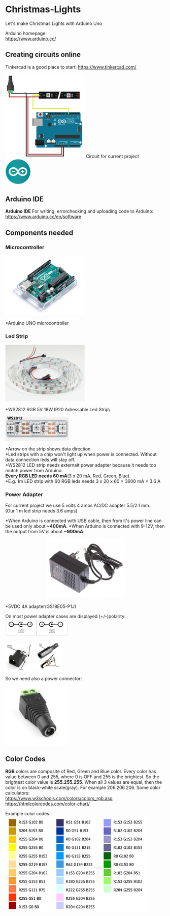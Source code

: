 # Christmas-Lights
Let's make Christmas Lights with Arduino Uno

Arduino homepage:\
https://www.arduino.cc/

## Creating circuits online
Tinkercad is a good place to start:
https://www.tinkercad.com/

<img src="img/circuit.png" width="250px">
Circuit for current project

<img src="img/arduino.png" width="80px">

## Arduino IDE
**Arduino IDE** For writing, errorchecking and uploading code to Arduino:\
https://www.arduino.cc/en/software

## Components needed

### Microcontroller
<p>
  <img src="img/arduino.jpg" width="250px">
</p>
*Arduino UNO microcontroller

### Led Strip
<p>
  <img src="img/ledstrip.png" width="250px">
</p>

*WS2812 RGB 5V 18W IP20 Adressable Led Strip\

<img src="img/strip.png" width="200px">

*Arrow on the strip shows data direction\
*Led strips with a chip won't light up when power is connected. Without data connection leds will stay off.\
*WS2812 LED strip needs externalt power adapter because it needs too mutch power from Arduino.\
**Every RGB LED needs 60 mA**(3 x 20 mA, Red, Green, Blue). \
*E.g. 1m LED strip with 60 RGB leds needs 3 x 20 x 60 = 3600 mA = 3.6 A


### Power Adapter
For current project we use 5 volts 4 amps AC/DC adapter 5.5/2.1 mm.\
(Our 1 m led strip needs 3.6 amps)

*When Arduino is connected with USB cable, then from it's power line can be used only about **~400mA**.
*When Arduino is connected with 9-12V, then the output from 5V is about **~900mA**.

<p align="center">
  <img src="img/power.jpg" width="250px">
</p>
*5VDC 4A adapter(GS18E05-P1J)

On most power adapter cases are displayed (+/-)polarity:\
<img src="img/polar.png" width="200px">

<img src="img/male.jpg" width="90px"><img src="img/female.jpg" width="90px">

So we need also a power connector:\
<img src="img/connection.jpg" width="200px">

## Color Codes
**RGB** colors are composite of Red, Green and Blue color. Every color has value between 0 and 255, where 0 is OFF and 255 is the brightest. So the brightest color value is **255.255.255**. When all 3 values are equal, then the color is on black-white scale(gray). For example 206.206.206.
Some color calculators:\
https://www.w3schools.com/colors/colors_rgb.asp \
https://htmlcolorcodes.com/color-chart/ 

Example color codes:
<img src="img/colors.gif">




